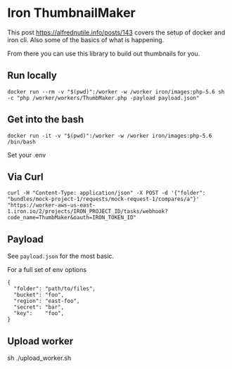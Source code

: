 # Iron ThumbnailMaker

This post https://alfrednutile.info/posts/143 covers the setup of docker and iron cli.
Also some of the basics of what is happening.

From there you can use this library to build out thumbnails for you.


## Run locally

~~~
docker run --rm -v "$(pwd)":/worker -w /worker iron/images:php-5.6 sh -c "php /worker/workers/ThumbMaker.php -payload payload.json"
~~~

## Get into the bash

~~~
docker run -it -v "$(pwd)":/worker -w /worker iron/images:php-5.6 /bin/bash
~~~

Set your .env


## Via Curl

~~~
curl -H "Content-Type: application/json" -X POST -d '{"folder": "bundles/mock-project-1/requests/mock-request-1/compares/a"}' "https://worker-aws-us-east-1.iron.io/2/projects/IRON_PROJECT_ID/tasks/webhook?code_name=ThumbMaker&oauth=IRON_TOKEN_ID"
~~~

## Payload

See `payload.json` for the most basic.

For a full set of env options

~~~
{
  "folder": "path/to/files",
  "bucket": "foo",
  "region": "east-foo",
  "secret": "bar",
  "key":    "foo",
}
~~~

## Upload worker

sh ./upload_worker.sh